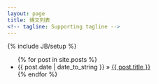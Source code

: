 ```yaml
---
layout: page
title: 博文列表
<!-- tagline: Supporting tagline -->
---
```

{% include JB/setup %}
<ul class="posts ui animated list">
	{% for post in site.posts %}
	<li class="item"><span>{{ post.date | date_to_string }}</span> &raquo; <a href="{{ BASE_PATH }}{{ post.url }}">{{ post.title }}</a></li>
	{% endfor %}
</ul>
<p></p>